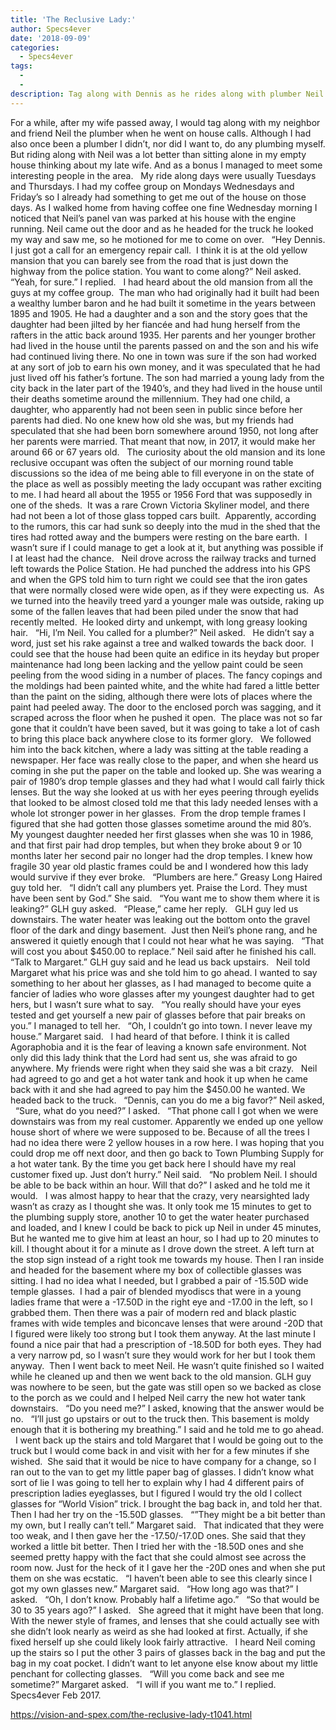 ```yaml
---
title: 'The Reclusive Lady:'
author: Specs4ever
date: '2018-09-09'
categories:
  - Specs4ever
tags:
  - 
  - 
description: Tag along with Dennis as he rides along with plumber Neil and delves into the mysteries of an old mansion.
---
```

For a while, after my wife passed away, I would tag along with my neighbor and friend Neil the plumber when he went on house calls. Although I had also once been a plumber I didn’t, nor did I want to, do any plumbing myself. But riding along with Neil was a lot better than sitting alone in my empty house thinking about my late wife. And as a bonus I managed to meet some interesting people in the area.
 
My ride along days were usually Tuesdays and Thursdays. I had my coffee group on Mondays Wednesdays and Friday’s so I already had something to get me out of the house on those days. As I walked home from having coffee one fine Wednesday morning I noticed that Neil’s panel van was parked at his house with the engine running. Neil came out the door and as he headed for the truck he looked my way and saw me, so he motioned for me to come on over.
 
“Hey Dennis. I just got a call for an emergency repair call.  I think it is at the old yellow mansion that you can barely see from the road that is just down the highway from the police station. You want to come along?” Neil asked.
 
“Yeah, for sure.” I replied.
 
I had heard about the old mansion from all the guys at my coffee group.  The man who had originally had it built had been a wealthy lumber baron and he had built it sometime in the years between 1895 and 1905. He had a daughter and a son and the story goes that the daughter had been jilted by her fiancée and had hung herself from the rafters in the attic back around 1935. Her parents and her younger brother had lived in the house until the parents passed on and the son and his wife had continued living there. No one in town was sure if the son had worked at any sort of job to earn his own money, and it was speculated that he had just lived off his father’s fortune. The son had married a young lady from the city back in the later part of the 1940’s, and they had lived in the house until their deaths sometime around the millennium. They had one child, a daughter, who apparently had not been seen in public since before her parents had died. No one knew how old she was, but my friends had speculated that she had been born somewhere around 1950, not long after her parents were married. That meant that now, in 2017, it would make her around 66 or 67 years old.
 
The curiosity about the old mansion and its lone reclusive occupant was often the subject of our morning round table discussions so the idea of me being able to fill everyone in on the state of the place as well as possibly meeting the lady occupant was rather exciting to me. I had heard all about the 1955 or 1956 Ford that was supposedly in one of the sheds.  It was a rare Crown Victoria Skyliner model, and there had not been a lot of those glass topped cars built.  Apparently, according to the rumors, this car had sunk so deeply into the mud in the shed that the tires had rotted away and the bumpers were resting on the bare earth.  I wasn’t sure if I could manage to get a look at it, but anything was possible if I at least had the chance.
 
Neil drove across the railway tracks and turned left towards the Police Station. He had punched the address into his GPS and when the GPS told him to turn right we could see that the iron gates that were normally closed were wide open, as if they were expecting us.  As we turned into the heavily treed yard a younger male was outside, raking up some of the fallen leaves that had been piled under the snow that had recently melted.  He looked dirty and unkempt, with long greasy looking hair.
 
“Hi, I’m Neil. You called for a plumber?” Neil asked.
 
He didn’t say a word, just set his rake against a tree and walked towards the back door.  I could see that the house had been quite an edifice in its heyday but proper maintenance had long been lacking and the yellow paint could be seen peeling from the wood siding in a number of places. The fancy copings and the moldings had been painted white, and the white had fared a little better than the paint on the siding, although there were lots of places where the paint had peeled away. The door to the enclosed porch was sagging, and it scraped across the floor when he pushed it open.  The place was not so far gone that it couldn’t have been saved, but it was going to take a lot of cash to bring this place back anywhere close to its former glory.
 
We followed him into the back kitchen, where a lady was sitting at the table reading a newspaper. Her face was really close to the paper, and when she heard us coming in she put the paper on the table and looked up. She was wearing a pair of 1980’s drop temple glasses and they had what I would call fairly thick lenses. But the way she looked at us with her eyes peering through eyelids that looked to be almost closed told me that this lady needed lenses with a whole lot stronger power in her glasses.  From the drop temple frames I figured that she had gotten those glasses sometime around the mid 80’s. My youngest daughter needed her first glasses when she was 10 in 1986, and that first pair had drop temples, but when they broke about 9 or 10 months later her second pair no longer had the drop temples. I knew how fragile 30 year old plastic frames could be and I wondered how this lady would survive if they ever broke.
 
“Plumbers are here.” Greasy Long Haired guy told her.
 
“I didn’t call any plumbers yet. Praise the Lord. They must have been sent by God.” She said.
 
“You want me to show them where it is leaking?” GLH guy asked.
 
“Please,” came her reply.
 
GLH guy led us downstairs. The water heater was leaking out the bottom onto the gravel floor of the dark and dingy basement.  Just then Neil’s phone rang, and he answered it quietly enough that I could not hear what he was saying.
 
“That will cost you about $450.00 to replace.” Neil said after he finished his call.
 
“Talk to Margaret.” GLH guy said and he lead us back upstairs.
 
Neil told Margaret what his price was and she told him to go ahead. I wanted to say something to her about her glasses, as I had managed to become quite a fancier of ladies who wore glasses after my youngest daughter had to get hers, but I wasn’t sure what to say.
 
“You really should have your eyes tested and get yourself a new pair of glasses before that pair breaks on you.” I managed to tell her.
 
“Oh, I couldn’t go into town. I never leave my house.” Margaret said.
 
I had heard of that before. I think it is called Agoraphobia and it is the fear of leaving a known safe environment. Not only did this lady think that the Lord had sent us, she was afraid to go anywhere. My friends were right when they said she was a bit crazy.
 
Neil had agreed to go and get a hot water tank and hook it up when he came back with it and she had agreed to pay him the $450.00 he wanted. We headed back to the truck.
 
“Dennis, can you do me a big favor?” Neil asked,
 
“Sure, what do you need?” I asked.
 
“That phone call I got when we were downstairs was from my real customer. Apparently we ended up one yellow house short of where we were supposed to be. Because of all the trees I had no idea there were 2 yellow houses in a row here. I was hoping that you could drop me off next door, and then go back to Town Plumbing Supply for a hot water tank. By the time you get back here I should have my real customer fixed up. Just don’t hurry.” Neil said.
 
“No problem Neil. I should be able to be back within an hour. Will that do?” I asked and he told me it would.
 
I was almost happy to hear that the crazy, very nearsighted lady wasn’t as crazy as I thought she was. It only took me 15 minutes to get to the plumbing supply store, another 10 to get the water heater purchased and loaded, and I knew I could be back to pick up Neil in under 45 minutes, But he wanted me to give him at least an hour, so I had up to 20 minutes to kill. I thought about it for a minute as I drove down the street. A left turn at the stop sign instead of a right took me towards my house. Then I ran inside and headed for the basement where my box of collectible glasses was sitting. I had no idea what I needed, but I grabbed a pair of -15.50D wide temple glasses.  I had a pair of blended myodiscs that were in a young ladies frame that were a -17.50D in the right eye and -17.00 in the left, so I grabbed them. Then there was a pair of modern red and black plastic frames with wide temples and biconcave lenses that were around -20D that I figured were likely too strong but I took them anyway. At the last minute I found a nice pair that had a prescription of -18.50D for both eyes. They had a very narrow pd, so I wasn’t sure they would work for her but I took them anyway.  Then I went back to meet Neil. He wasn’t quite finished so I waited while he cleaned up and then we went back to the old mansion. GLH guy was nowhere to be seen, but the gate was still open so we backed as close to the porch as we could and I helped Neil carry the new hot water tank downstairs.
 
“Do you need me?” I asked, knowing that the answer would be no.
 
“I’ll just go upstairs or out to the truck then. This basement is moldy enough that it is bothering my breathing.” I said and he told me to go ahead.
 
I went back up the stairs and told Margaret that I would be going out to the truck but I would come back in and visit with her for a few minutes if she wished.  She said that it would be nice to have company for a change, so I ran out to the van to get my little paper bag of glasses. I didn’t know what sort of lie I was going to tell her to explain why I had 4 different pairs of prescription ladies eyeglasses, but I figured I would try the old I collect glasses for “World Vision” trick. I brought the bag back in, and told her that. Then I had her try on the -15.50D glasses.
 
“”They might be a bit better than my own, but I really can’t tell.” Margaret said.
 
That indicated that they were too weak, and I then gave her the -17.50/-17.0D ones. She said that they worked a little bit better. Then I tried her with the -18.50D ones and she seemed pretty happy with the fact that she could almost see across the room now. Just for the heck of it I gave her the -20D ones and when she put them on she was ecstatic.
 
“I haven’t been able to see this clearly since I got my own glasses new.” Margaret said.
 
“How long ago was that?” I asked.
 
“Oh, I don’t know. Probably half a lifetime ago.”
 
“So that would be 30 to 35 years ago?” I asked.
 
She agreed that it might have been that long. With the newer style of frames, and lenses that she could actually see with she didn’t look nearly as weird as she had looked at first. Actually, if she fixed herself up she could likely look fairly attractive.
 
I heard Neil coming up the stairs so I put the other 3 pairs of glasses back in the bag and put the bag in my coat pocket. I didn’t want to let anyone else know about my little penchant for collecting glasses.
 
“Will you come back and see me sometime?” Margaret asked.
 
“I will if you want me to.” I replied.
 
Specs4ever
Feb 2017.
 
 

https://vision-and-spex.com/the-reclusive-lady-t1041.html